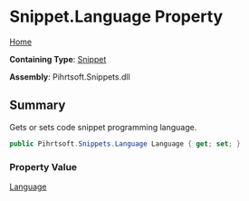 # Snippet\.Language Property

[Home](../../../../README.md)

**Containing Type**: [Snippet](../README.md)

**Assembly**: Pihrtsoft\.Snippets\.dll

## Summary

Gets or sets code snippet programming language\.

```csharp
public Pihrtsoft.Snippets.Language Language { get; set; }
```

### Property Value

[Language](../../Language/README.md)

